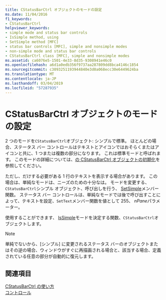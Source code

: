 ```yaml
---
title: CStatusBarCtrl オブジェクトのモードの設定
ms.date: 11/04/2016
f1_keywords:
- CStatusBarCtrl
helpviewer_keywords:
- simple mode and status bar controls
- IsSimple method, using
- SetSimple method [MFC]
- status bar controls [MFC], simple and nonsimple modes
- non-simple mode and status bar controls
- CStatusBarCtrl class [MFC], simple and nonsimple modes
ms.assetid: ca6076e5-1501-4e33-8d35-9308941e46c0
ms.openlocfilehash: a6d1a0edb356f9737aa287809dd8bca4146c1854
ms.sourcegitcommit: c3093251193944840e3d0a068ecc30e6449624ba
ms.translationtype: MT
ms.contentlocale: ja-JP
ms.lasthandoff: 03/04/2019
ms.locfileid: "57287935"
---
```

# <a name="setting-the-mode-of-a-cstatusbarctrl-object"></a>CStatusBarCtrl オブジェクトのモードの設定

2 つのモードを`CStatusBarCtrl`オブジェクト: シンプルで標準。 ほとんどの場合、ステータス バー コントロールはテキストとアイコンではおそらくまたはアイコンと共に、1 つまたは複数の部分になります。 これは標準モードと呼ばれます。 このモードの詳細については、[の CStatusBarCtrl オブジェクトの初期化](../mfc/initializing-the-parts-of-a-cstatusbarctrl-object.md)を参照してください。

ただし、だけする必要がある 1 行のテキストを表示する場合があります。 この場合は、単純なモードは、ニーズのための十分なは。 モードを変更する、`CStatusBarCtrl`シンプル オブジェクト、呼び出しを行う、 [SetSimple](../mfc/reference/cstatusbarctrl-class.md#setsimple)メンバー関数。 ステータス バー コントロールは、単純なモードでは後で呼び出すことによって、テキストを設定、`SetText`メンバー関数を値として 255、 *nPane*パラメーター。

使用することができます、 [IsSimple](../mfc/reference/cstatusbarctrl-class.md#issimple)モードを決定する関数、`CStatusBarCtrl`オブジェクトします。

> [!NOTE]
>  単純でないから、[シンプル] に変更されるステータス バーのオブジェクトまたはその逆の場合、ウィンドウがすぐに再描画される場合と、該当する場合、定義されている任意の部分が自動的に復元します。

## <a name="see-also"></a>関連項目

[CStatusBarCtrl の使い方](../mfc/using-cstatusbarctrl.md)<br/>
[コントロール](../mfc/controls-mfc.md)
